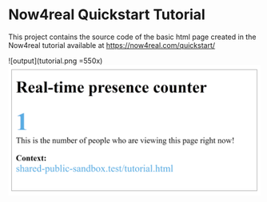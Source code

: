# Now4real Quickstart Tutorial

This project contains the source code of the basic html page created in the Now4real tutorial available at https://now4real.com/quickstart/

![output](tutorial.png =550x)
<img src="tutorial.png" width="550"/>
